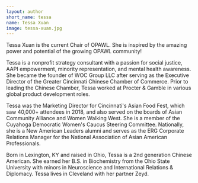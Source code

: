 ```yaml
---
layout: author
short_name: tessa
name: Tessa Xuan
image: tessa-xuan.jpg
---
```

Tessa Xuan is the current Chair of OPAWL. She is inspired by the amazing power and potential of the growing OPAWL community!

Tessa is a nonprofit strategy consultant with a passion for social justice, AAPI empowerment, minority representation, and mental health awareness. She became the founder of WOC Group LLC after serving as the Executive Director of the Greater Cincinnati Chinese Chamber of Commerce. Prior to leading the Chinese Chamber, Tessa worked at Procter & Gamble in various global product development roles.

Tessa was the Marketing Director for Cincinnati's Asian Food Fest, which saw 40,000+ attendees in 2018, and also served on the boards of Asian Community Alliance and Women Walking West. She is a member of the Cuyahoga Democratic Women's Caucus Steering Committee. Nationally, she is a New American Leaders alumni and serves as the ERG Corporate Relations Manager for the National Association of Asian American Professionals.

Born in Lexington, KY and raised in Ohio, Tessa is a 2nd generation Chinese American. She earned her B.S. in Biochemistry from the Ohio State University with minors in Neuroscience and International Relations & Diplomacy. Tessa lives in Cleveland with her partner Zeyd.
